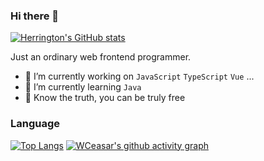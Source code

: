 ### Hi there 👋
[![Herrington's GitHub stats](https://github-readme-stats.vercel.app/api?username=WCeasar)](https://github.com/anuraghazra/github-readme-stats)

Just an ordinary web frontend programmer.

- 🔭 I’m currently working on `JavaScript` `TypeScript` `Vue` ...
- 🌱 I’m currently learning `Java`
- 🎉 Know the truth, you can be truly free

### Language

[![Top Langs](https://github-readme-stats.vercel.app/api/top-langs/?username=WCeasar&hide=javascript,html)](https://github.com/WCeasar)
[![WCeasar's github activity graph](https://github-readme-activity-graph.cyclic.app/graph?username=WCeasar&theme=react)](https://github.com/WCeasar
)

